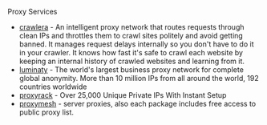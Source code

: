 Proxy Services

* [crawlera](http://crawlera.com/) - An intelligent proxy network that routes requests through clean IPs and throttles them to crawl sites politely and avoid getting banned. It manages request delays internally so you don't have to do it in your crawler. It knows how fast it's safe to crawl each website by keeping an internal history of crawled websites and learning from it.
* [luminaty](http://luminati.io/?affiliate=email/support@getdata.pro) - The world's largest business proxy network
for complete global anonymity. More than 10 million IPs from all around the world, 192 countries worldwide
* [proxyrack](http://www.proxyrack.com/access/aff/go/lorien) - Over 25,000 Unique Private IPs With Instant Setup
* [proxymesh](https://proxymesh.com/) - server proxies, also each package includes free access to public proxy list.
